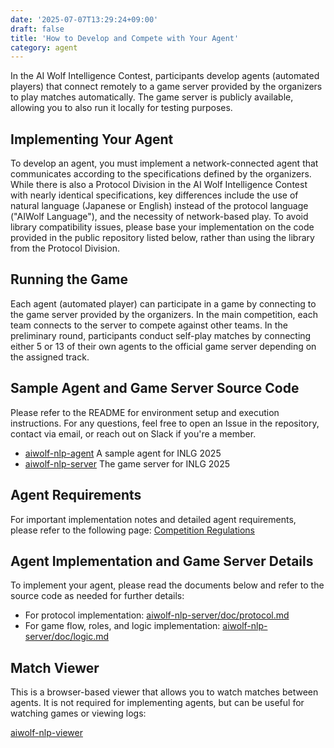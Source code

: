 ```yaml
---
date: '2025-07-07T13:29:24+09:00'
draft: false
title: 'How to Develop and Compete with Your Agent'
category: agent
---
```


In the AI Wolf Intelligence Contest, participants develop agents (automated players) that connect remotely to a game server provided by the organizers to play matches automatically. The game server is publicly available, allowing you to also run it locally for testing purposes.

## Implementing Your Agent

To develop an agent, you must implement a network-connected agent that communicates according to the specifications defined by the organizers. While there is also a Protocol Division in the AI Wolf Intelligence Contest with nearly identical specifications, key differences include the use of natural language (Japanese or English) instead of the protocol language ("AIWolf Language"), and the necessity of network-based play. To avoid library compatibility issues, please base your implementation on the code provided in the public repository listed below, rather than using the library from the Protocol Division.

## Running the Game

Each agent (automated player) can participate in a game by connecting to the game server provided by the organizers. In the main competition, each team connects to the server to compete against other teams. In the preliminary round, participants conduct self-play matches by connecting either 5 or 13 of their own agents to the official game server depending on the assigned track.

## Sample Agent and Game Server Source Code

Please refer to the README for environment setup and execution instructions. For any questions, feel free to open an Issue in the repository, contact via email, or reach out on Slack if you're a member.

- [aiwolf-nlp-agent](https://github.com/aiwolfdial/aiwolf-nlp-agent/blob/main/README.en.md)
A sample agent for INLG 2025
- [aiwolf-nlp-server](https://github.com/aiwolfdial/aiwolf-nlp-server/blob/main/README.en.md)
The game server for INLG 2025

## Agent Requirements

For important implementation notes and detailed agent requirements, please refer to the following page:
[Competition Regulations](/menu/INLG_2025_en/regulation)

## Agent Implementation and Game Server Details

To implement your agent, please read the documents below and refer to the source code as needed for further details:

- For protocol implementation:
[aiwolf-nlp-server/doc/protocol.md](https://github.com/aiwolfdial/aiwolf-nlp-server/blob/main/doc/protocol.md)
- For game flow, roles, and logic implementation:
[aiwolf-nlp-server/doc/logic.md](https://github.com/aiwolfdial/aiwolf-nlp-server/blob/main/doc/logic.md)

## Match Viewer

This is a browser-based viewer that allows you to watch matches between agents. It is not required for implementing agents, but can be useful for watching games or viewing logs:

[aiwolf-nlp-viewer](https://aiwolfdial.github.io/aiwolf-nlp-viewer/)
